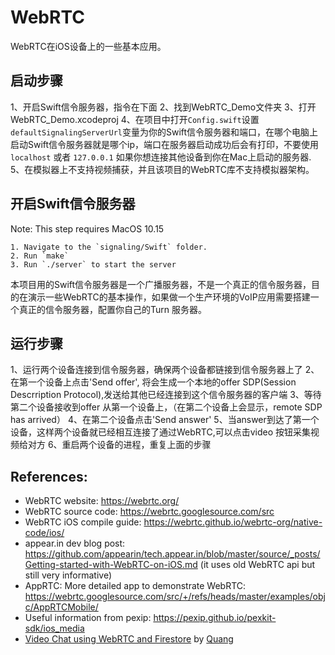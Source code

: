 # WebRTC
WebRTC在iOS设备上的一些基本应用。

## 启动步骤
1、开启Swift信令服务器，指令在下面
2、找到WebRTC_Demo文件夹
3、打开WebRTC_Demo.xcodeproj
4、在项目中打开`Config.swift`设置 `defaultSignalingServerUrl`变量为你的Swift信令服务器和端口，在哪个电脑上启动Swift信令服务器就是哪个ip，端口在服务器启动成功后会有打印，不要使用`localhost` 或者 `127.0.0.1` 如果你想连接其他设备到你在Mac上启动的服务器.
5、在模拟器上不支持视频捕获，并且该项目的WebRTC库不支持模拟器架构。

## 开启Swift信令服务器
Note: This step requires MacOS 10.15

    1. Navigate to the `signaling/Swift` folder.
    2. Run `make`
    3. Run `./server` to start the server

本项目用的Swift信令服务器是一个广播服务器，不是一个真正的信令服务器，目的在演示一些WebRTC的基本操作，如果做一个生产环境的VoIP应用需要搭建一个真正的信令服务器，配置你自己的Turn 服务器。


 ## 运行步骤
1、运行两个设备连接到信令服务器，确保两个设备都链接到信令服务器上了
2、在第一个设备上点击'Send offer', 将会生成一个本地的offer SDP(Session Descrription Protocol),发送给其他已经连接到这个信令服务器的客户端
3、等待第二个设备接收到offer 从第一个设备上，（在第二个设备上会显示，remote SDP has arrived）
4、在第二个设备点击'Send answer'
5、当answer到达了第一个设备，这样两个设备就已经相互连接了通过WebRTC,可以点击video 按钮采集视频给对方
6、重启两个设备的进程，重复上面的步骤
 
 
 ## References:
* WebRTC website: https://webrtc.org/
* WebRTC source code: https://webrtc.googlesource.com/src
* WebRTC iOS compile guide: https://webrtc.github.io/webrtc-org/native-code/ios/
* appear.in dev blog post: https://github.com/appearin/tech.appear.in/blob/master/source/_posts/Getting-started-with-WebRTC-on-iOS.md (it uses old WebRTC api but still very informative)
* AppRTC: More detailed app to demonstrate WebRTC: https://webrtc.googlesource.com/src/+/refs/heads/master/examples/objc/AppRTCMobile/
* Useful information from pexip: https://pexip.github.io/pexkit-sdk/ios_media
* [Video Chat using WebRTC and Firestore](https://medium.com/@quangtqag/video-chat-using-webrtc-and-firestore-a925de6f89f4) by [Quang](https://github.com/quangtqag)
